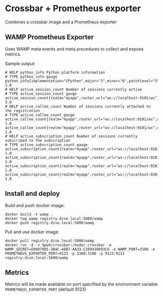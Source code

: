 # Crossbar + Prometheus exporter
Combines a crossbar image and a Prometheus exporter

## WAMP Prometheus Exporter

Uses WAMP meta events and meta procedures to collect and expose metrics.


Sample output:

```
# HELP python_info Python platform information
# TYPE python_info gauge
python_info{implementation="CPython",major="3",minor="6",patchlevel="5",version="3.6.5"} 1.0
# HELP active_session_count Number of sessions currently active
# TYPE active_session_count gauge
active_session_count{realm="myapp",router_url="ws://localhost:9101/ws"} 3.0
# HELP active_callee_count Number of sessions currently attached to the registration
# TYPE active_callee_count gauge
active_callee_count{realm="myapp",router_url="ws://localhost:9101/ws",uri="cz.myapp.api.authenticate"} 1.0
active_callee_count{realm="myapp",router_url="ws://localhost:9101/ws",uri="cz.myapp.api.authorize"} 1.0
# HELP active_subscription_count Number of sessions currently subscribed to the subscription
# TYPE active_subscription_count gauge
active_subscription_count{realm="myapp",router_url="ws://localhost:9101/ws",uri="cz.myapp.api.chatlist.someuser"} 1.0
active_subscription_count{realm="myapp",router_url="ws://localhost:9101/ws",uri="cz.myapp.api.chat.somechat"} 1.0
active_subscription_count{realm="myapp",router_url="ws://localhost:9101/ws",uri="cz.myapp.api.chat.somechat2"} 1.0
active_subscription_count{realm="myapp",router_url="ws://localhost:9101/ws",uri="cz.myapp.api.chat.somechat3"} 1.0
```

## Install and deploy

Build and push docker image:

```
docker build -t wamp .
docker tag wamp registry.dise.local:5000/wamp
docker push registry.dise.local:5000/wamp
```

Pull and use docker image:

```
docker pull registry.dise.local:5000/wamp
docker run -d -v $pwd/crossbar:/node/.crossbar -e WAMP_SECRET=E0087005-3B4C-48B7-AA33-C209430893C9 -e WAMP_PORT=3100 -e PROMETHEUS_EXPORTER_PORT=9123 -p 3100:3100 -p 9123:9123 registry.dise.local:5000/wamp
```

## Metrics

Metrics will be made available on port specified by the environment variable ``PROMETHEUS_EXPORTER_PORT`` (default 9123)
